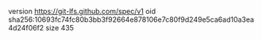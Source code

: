version https://git-lfs.github.com/spec/v1
oid sha256:10693fc74fc80b3bb3f92664e878106e7c80f9d249e5ca6ad10a3ea4d24f06f2
size 435
